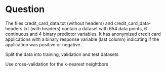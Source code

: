 # Question
The files credit_card_data.txt (without headers) and credit_card_data-headers.txt (with headers) contain a dataset with 654 data points, 6 continuous and 4 binary predictor variables.
It has anonymized credit card applications with a binary response variable (last column) indicating if the application was positive or negative.

Split the data into training, validation and test datasets

Use cross-validation for the k-nearest neightbors


